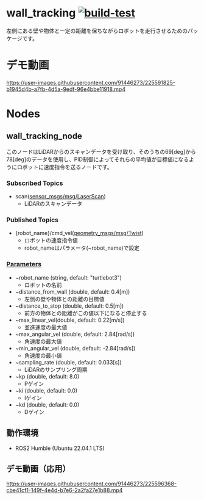# wall_tracking [![build-test](https://github.com/makotoyoshigoe/wall_tracking/actions/workflows/build-test.yaml/badge.svg)](https://github.com/makotoyoshigoe/wall_tracking/actions/workflows/build-test.yaml)
左側にある壁や物体と一定の距離を保ちながらロボットを走行させるためのパッケージです。

# デモ動画
https://user-images.githubusercontent.com/91446273/225591825-b1945d4b-a7fb-4d5a-9edf-96e4bbe11918.mp4

# Nodes
## wall_tracking_node
このノードはLiDARからのスキャンデータを受け取り、そのうちの69[deg]から78[deg]のデータを使用し、PID制御によってそれらの平均値が目標値になるようにロボットに速度指令を送るノードです。
### Subscribed Topics
- scan([sensor_msgs/msg/LaserScan](https://docs.ros2.org/foxy/api/sensor_msgs/msg/LaserScan.html))
    - LiDARのスキャンデータ
### Published Topics
- {robot_name}/cmd_vel([geometry_msgs/msg/Twist](https://docs.ros2.org/latest/api/geometry_msgs/msg/Twist.html))
    - ロボットの速度指令値
    - robot_nameはパラメータ(~robot_name)で設定
### [Parameters](https://github.com/makotoyoshigoe/wall_tracking/blob/master/config/wall_tracking.param.yaml)
- ~robot_name (string, default: "turtlebot3")
    - ロボットの名前
- ~distance_from_wall (double, default: 0.4[m])
    - 左側の壁や物体との距離の目標値
- ~distance_to_stop (double, default: 0.5[m])
    - 前方の物体との距離がこの値以下になると停止する
- ~max_linear_vel(double, default: 0.22[m/s])
    - 並進速度の最大値
- ~max_angular_vel (double, default: 2.84[rad/s])
    - 角速度の最大値
- ~min_angular_vel (double, default: -2.84[rad/s])
    - 角速度の最小値
- ~sampling_rate (double, default: 0.033[s])
    - LiDARのサンプリング周期
- ~kp (double, default: 8.0)
    - Pゲイン
- ~ki (double, default: 0.0)
    - Iゲイン
- ~kd (double, default: 0.0)
    - Dゲイン
## 動作環境
- ROS2 Humble (Ubuntu 22.04.1 LTS)

## デモ動画（応用）

https://user-images.githubusercontent.com/91446273/225596368-cbe41cf1-149f-4e4d-b7e6-2a2fa27e1b88.mp4
